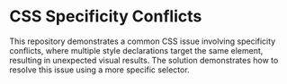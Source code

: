# CSS Specificity Conflicts

This repository demonstrates a common CSS issue involving specificity conflicts, where multiple style declarations target the same element, resulting in unexpected visual results.  The solution demonstrates how to resolve this issue using a more specific selector.